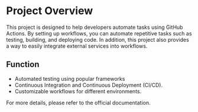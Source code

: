 # Project Overview

This project is designed to help developers automate tasks using GitHub
Actions. By setting up workflows, you can automate repetitive tasks such as
testing, building, and deploying code. In addition, this project also provides
a way to easily integrate external services into workflows.

## Function

  * Automated testing using popular frameworks
  * Continuous Integration and Continuous Deployment (CI/CD).
  * Customizable workflows for different environments.

For more details, please refer to the official documentation.

